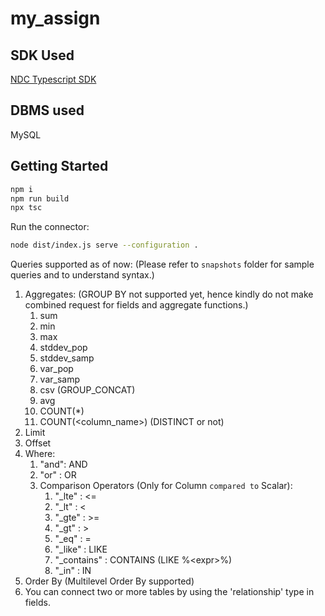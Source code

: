 # my_assign

## SDK Used
[NDC Typescript SDK](https://github.com/hasura/ndc-sdk-typescript)

## DBMS used
MySQL

## Getting Started

```sh
npm i
npm run build
npx tsc
```

Run the connector:

```sh
node dist/index.js serve --configuration .
```

Queries supported as of now:
(Please refer to `snapshots` folder for sample queries and to understand syntax.)

1. Aggregates:
    (GROUP BY not supported yet, hence kindly do not make combined request for fields and aggregate functions.)
    1. sum
    2. min
    3. max
    4. stddev_pop
    5. stddev_samp
    6. var_pop
    7. var_samp
    8. csv (GROUP_CONCAT)
    9. avg
    10. COUNT(*)
    11. COUNT(\<column_name\>) (DISTINCT or not)
2. Limit
3. Offset
4. Where:
    1. "and":   AND
    2. "or" :   OR
    3. Comparison Operators (Only for Column `compared to` Scalar):
        1. "_lte" : <=
        2. "_lt" : <
        3. "_gte" : >=
        4. "_gt" : >
        5. "_eq" : =
        6. "_like" : LIKE
        6. "_contains" : CONTAINS (LIKE %\<expr\>%)
        7. "_in" : IN
5. Order By (Multilevel Order By supported)
6. You can connect two or more tables by using the 'relationship' type in fields.